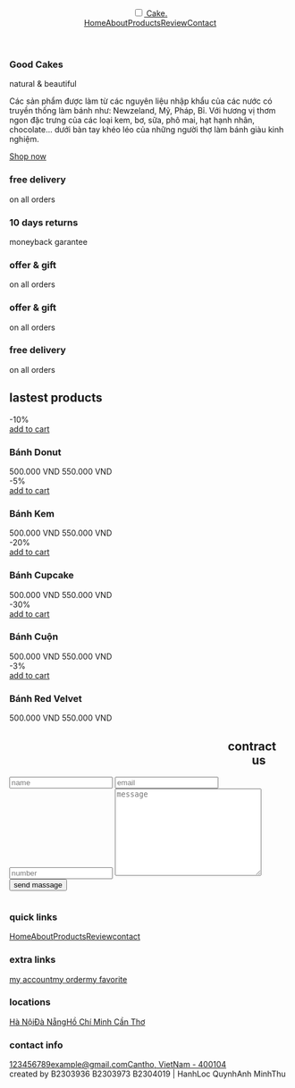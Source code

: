 <!DOCTYPE html>
<html data-bs-theme="light" lang="en">

<head>
    <meta charset="utf-8">
    <meta name="viewport" content="width=device-width, initial-scale=1.0, shrink-to-fit=no">
    <title>CAKE</title>
    <link rel="stylesheet" href="assets/bootstrap/css/bootstrap.min.css">
    <link rel="stylesheet" href="https://cdnjs.cloudflare.com/ajax/libs/font-awesome/6.7.2/css/all.min.css">
    <link rel="stylesheet" href="assets/css/style.css">
</head>

<body>
    <header><input type="checkbox" name="" id="toggler"><label class="form-label fas fa-home" for="toggler"></label><a href="#" class="logo"> Cake<span>.</span></a>
        <nav class="navbar"><a href="#home">Home</a><a href="#about">About</a><a href="#products">Products</a><a href="#review">Review</a><a href="#contact">Contact</a></nav>
        <div class="icons"><a href="#" class="fas fa-heart"></a><a href="#" class="fas fa-shopping-cast"></a><a href="#" class="fas fa-user"></a></div>
    </header>
    <section class="home" id="home">
        <div class="content">
            <h3>Good Cakes</h3><span>natural &amp; beautiful </span>
            <p>Các sản phẩm được làm từ các nguyên liệu nhập khẩu của các nước có truyền thống làm bánh như: Newzeland, Mỹ, Pháp, Bỉ. Với hương vị thơm ngon đặc trưng của các loại kem, bơ, sữa, phô mai, hạt hạnh nhân, chocolate... dưới bàn tay khéo léo của những người thợ làm bánh giàu kinh nghiệm.</p><a class="btn" role="button" href="#"> Shop now</a>
        </div>
    </section>
    <section class="icons-container">
        <div class="icons">
            <div class="info">
                <h3>free delivery</h3><span>on all orders</span>
            </div>
        </div>
        <div class="icons">
            <div class="info">
                <h3>10 days returns</h3><span>moneyback garantee</span>
            </div>
        </div>
        <div class="icons">
            <div class="info">
                <h3>offer &amp; gift</h3><span>on all orders</span>
            </div>
        </div>
        <div class="icons">
            <div class="info">
                <h3>offer &amp; gift</h3><span>on all orders</span>
            </div>
        </div>
        <div class="icons">
            <div class="info">
                <h3>free delivery</h3><span>on all orders</span>
            </div>
        </div>
    </section>
    <section class="products" id="products">
        <h1 class="heading"> lastest <span>products</span></h1>
        <div class="box-container">
            <div class="box">
                <div class="image"><span class="discount">-10%</span><img src="assets/img/./donut.jpg" alt="">
                    <div class="icons"><a href="#" class="fas fa-heart"></a><a href="#" class="cart-btn">add to cart</a><a href="#" class="fas fa-share"></a></div>
                </div>
                <div class="content">
                    <h3>Bánh Donut </h3>
                    <div class="price"><span>500.000 VND</span><span> 550.000 VND</span></div>
                </div>
            </div>
            <div class="box">
                <div class="image"><span class="discount">-5%</span><img src="assets/img/./banhkem.jpg" alt="">
                    <div class="icons"><a href="#" class="fas fa-heart"></a><a href="#" class="cart-btn">add to cart</a><a href="#" class="fas fa-share"></a></div>
                </div>
                <div class="content">
                    <h3>Bánh Kem</h3>
                    <div class="price"><span>500.000 VND</span><span> 550.000 VND</span></div>
                </div>
            </div>
            <div class="box">
                <div class="image"><span class="discount">-20%</span><img src="assets/img/./cupcake.jpg" alt="">
                    <div class="icons"><a href="#" class="fas fa-heart"></a><a href="#" class="cart-btn">add to cart</a><a href="#" class="fas fa-share"></a></div>
                </div>
                <div class="content">
                    <h3>Bánh Cupcake</h3>
                    <div class="price"><span>500.000 VND</span><span> 550.000 VND</span></div>
                </div>
            </div>
            <div class="box">
                <div class="image"><span class="discount">-30%</span><img src="assets/img/./rowcake.jpg" alt="">
                    <div class="icons"><a href="#" class="fas fa-heart"></a><a href="#" class="cart-btn">add to cart</a><a href="#" class="fas fa-share"></a></div>
                </div>
                <div class="content">
                    <h3>Bánh Cuộn</h3>
                    <div class="price"><span>500.000 VND</span><span> 550.000 VND</span></div>
                </div>
            </div>
            <div class="box">
                <div class="image"><span class="discount">-3%</span><img src="assets/img/./bánh%20đỏ.jpg" alt="">
                    <div class="icons"><a href="#" class="fas fa-heart"></a><a href="#" class="cart-btn">add to cart</a><a href="#" class="fas fa-share"></a></div>
                </div>
                <div class="content">
                    <h3>Bánh Red Velvet</h3>
                    <div class="price"><span>500.000 VND</span><span> 550.000 VND</span></div>
                </div>
            </div>
        </div>
    </section>
    <section class="contract" id="contract">
        <h1 class="heading" style="padding-left: 434px;"><span style="padding-left: 0px;margin-left: -43px;"> contract us&nbsp;</span></h1>
        <div class="row"><form action="">
            <input placeholder="name" class="box">
            <input placeholder="email" class="box">
            <input placeholder="number" class="box">
            <textarea name="" class="box" placeholder="message" id="" cols="30" rows="10"></textarea>
            <input type="submit" value="send massage" class="btn">
        </form><div class="image">
            <img src="images/contact-img.sgv" alt="">
        </div></div>
    </section>
    <section class="footer">
        <div class="box-container">
            <div class="box">
                <h3>quick links</h3><a href="#">Home</a><a href="#">About</a><a href="#">Products</a><a href="#">Review</a><a href="#">contact</a>
            </div>
            <div class="box">
                <h3>extra links</h3><a href="#">my account</a><a href="#">my order</a><a href="#">my favorite</a>
            </div>
            <div class="box">
                <h3>locations</h3><a href="#">Hà Nội</a><a href="#">Đà Nẵng</a><a href="#">Hồ Chí Minh </a><a href="#">Cần Thơ</a>
            </div>
            <div class="box">
                <h3>contact info</h3><a href="#">123456789</a><a href="#">example@gmail.com</a><a href="#">Cantho, VietNam - 400104</a><img src="images/payment.png" alt="">
            </div>
        </div>
        <div class="credit"><span> created by </span><span>B2303936 B2303973 B2304019 </span><span> | HanhLoc QuynhAnh MinhThu </span></div>
    </section>
    <script src="assets/bootstrap/js/bootstrap.min.js"></script>
</body>

</html>
